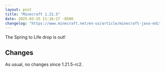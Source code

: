 ```yaml
---
layout: post
title: "Minecraft 1.21.5"
date: 2025-03-25 11:16:17 -0500
changelog: "https://www.minecraft.net/en-us/article/minecraft-java-edition-1-21-5"
---
```


The Spring to Life drop is out!

## Changes

As usual, no changes since 1.21.5-rc2.

